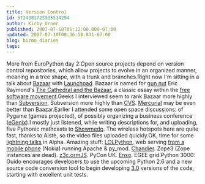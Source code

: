 ```yaml
---
title: Version Control
id: 5724381723935514294
author: Kirby Urner
published: 2007-07-10T05:12:00.000-07:00
updated: 2007-07-10T08:36:58.831-07:00
blog: bizmo_diaries
tags: 
---
```


More from EuroPython day 2:Open source projects depend on version control repositories, which allow projects to evolve in an organized manner, meaning in a tree shape, with a trunk and branches.Right now I'm sitting in a talk about [Bazaar](http://bazaar-vcs.org/) with [Launchpad](https://launchpad.net/).  Bazaar is named for [gun nut](http://www.catb.org/%7Eesr/guns/) Eric Raymond's [The Cathedral and the Bazaar](http://www.catb.org/%7Eesr/writings/cathedral-bazaar/), a classic essay within the [free software movement](http://www.gnu.org/home.html).Geeks I interviewed seem to rank Bazaar more highly than [Subversion](http://subversion.tigris.org/), Subversion more highly than [CVS](http://www.nongnu.org/cvs/).  [Mercurial](http://www.selenic.com/mercurial/wiki/) may be even better than Baazar.Earlier I attended some open space discussions: of Pygame (games projected), of possibly organizing a business conference ([eGenix](http://www.egenix.com/)).I mostly just listened, while writing descriptions for, and uploading, five Pythonic mathcasts to [Showmedo](http://www.showmedo.com/).  The wireless hotspots here are quite fast, thanks to Aistė, so the video files uploaded quickly.OK, time for some [lightning talks](http://www.unessa.net/en/hoyci/2007/07/europython-2007/) in Alpha.  Amazing stuff:  [LOLPython](http://www.dalkescientific.com/writings/diary/archive/2007/06/01/lolpython.html), web serving [from a mobile phone](https://mymobilesite.net/) (Nokia) running Apache & py_mod.  [Chandler](http://chandlerproject.org/Projects/WebHome).  Zope3 (Zope instances are dead). [z3c.ormJS](http://demo.carduner.net/). PyCon UK.  [Enso](http://www.humanized.com/products/). EGEE grid.Python 3000:  Guido encourages developers to use the upcoming Python 2.6 and a new source code conversion tool to begin developing [3.0](http://www.artima.com/weblogs/viewpost.jsp?thread=208549) versions of the code, starting with excellent unit tests.